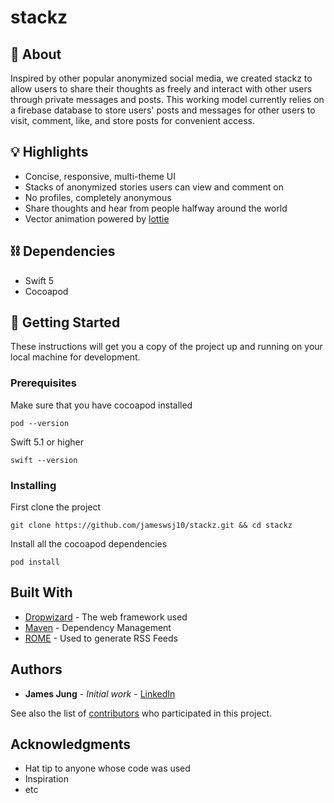 # stackz


## 🚀 About
Inspired by other popular anonymized social media, we created stackz to allow users to share their thoughts as freely and interact with other users through private messages and posts. This working model currently relies on a firebase database to store users' posts and messages for other users to visit, comment, like, and store posts for convenient access. 

## 💡 Highlights
- Concise, responsive, multi-theme UI
- Stacks of anonymized stories users can view and comment on
- No profiles, completely anonymous
- Share thoughts and hear from people halfway around the world
- Vector animation powered by [lottie](http://airbnb.io/lottie/#/README)

## ⛓️ Dependencies
- Swift 5
- Cocoapod

## 🏁 Getting Started

These instructions will get you a copy of the project up and running on your local machine for development.

### Prerequisites
Make sure that you have cocoapod installed
```
pod --version 
```
Swift 5.1 or higher
```
swift --version
```

### Installing

First clone the project

```
git clone https://github.com/jameswsj10/stackz.git && cd stackz
```
Install all the cocoapod dependencies
```
pod install
```


## Built With

* [Dropwizard](http://www.dropwizard.io/1.0.2/docs/) - The web framework used
* [Maven](https://maven.apache.org/) - Dependency Management
* [ROME](https://rometools.github.io/rome/) - Used to generate RSS Feeds


## Authors

* **James Jung** - *Initial work* - [LinkedIn](https://www.linkedin.com/in/jaj1011/)

See also the list of [contributors](https://github.com/your/project/contributors) who participated in this project.

## Acknowledgments

* Hat tip to anyone whose code was used
* Inspiration
* etc
